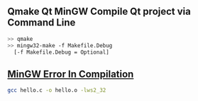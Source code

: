 ## Qmake Qt MinGW Compile Qt project via Command Line
```sh
>> qmake
>> mingw32-make -f Makefile.Debug
  [-f Makefile.Debug = Optional]
```

## [MinGW Error In Compilation](http://stackoverflow.com/questions/2033608/mingw-linker-error-winsock)
```sh
gcc hello.c -o hello.o -lws2_32
```
